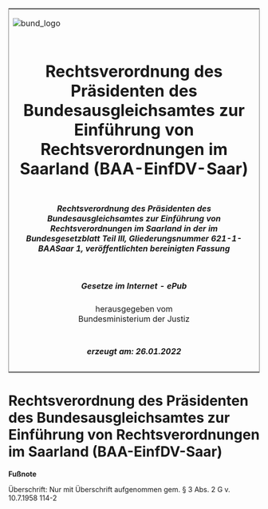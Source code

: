 <span id="DECKBLATT.html"></span>

<table border="0" frame="border" width="100%">

<tr valign="top">

<td align="left">

![bund\_logo](BfJ_2021_Web_de_de.gif)

</td>

<td align="right">

 

</td>

</tr>

<tr align="center" valign="middle">

<td colspan="2">

# Rechtsverordnung des Präsidenten des Bundesausgleichsamtes zur Einführung von Rechtsverordnungen im Saarland (BAA-EinfDV-Saar)

</td>

</tr>

<tr align="center" valign="middle">

<td colspan="2">

##### Rechtsverordnung des Präsidenten des Bundesausgleichsamtes zur Einführung von Rechtsverordnungen im Saarland in der im Bundesgesetzblatt Teil III, Gliederungsnummer 621-1-BAASaar 1, veröffentlichten bereinigten Fassung

</td>

</tr>

<tr align="center" valign="middle">

<td colspan="2">

  
  

##### Gesetze im Internet - ePub  
  
herausgegeben vom  
Bundesministerium der Justiz

</td>

</tr>

<tr align="center" valign="bottom">

<td colspan="2">

  
  

##### erzeugt am: 26.01.2022

</td>

</tr>

</table>

<span id="BJNR505500961.html"></span>

# Rechtsverordnung des Präsidenten des Bundesausgleichsamtes zur Einführung von Rechtsverordnungen im Saarland (BAA-EinfDV-Saar)

<div>

  
**Fußnote**

<div class="jnhtml">

<div>

<div class="jurAbsatz">

Überschrift: Nur mit Überschrift aufgenommen gem. § 3 Abs. 2 G v.
10.7.1958 114-2

</div>

</div>

</div>

</div>
